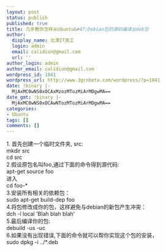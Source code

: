 ```yaml
---
layout: post
status: publish
published: true
title: 几步教你怎样从Ubuntu&#47;Debian包的源码编译出deb包
author:
  display_name: 北漂IT民工
  login: admin
  email: calidion@gmail.com
  url: ''
author_login: admin
author_email: calidion@gmail.com
wordpress_id: 1041
wordpress_url: http://www.3gcnbeta.com/wordpress/?p=1041
date: !binary |-
  MjAxMC0wNS0xOCAxMzozMTozMiArMDgwMA==
date_gmt: !binary |-
  MjAxMC0wNS0xOCAwNTozMTozMiArMDgwMA==
categories:
- Ubuntu
tags: []
comments: []
---
```

<p>1. 首先创建一个临时文件夹, src:<br />
mkdir src<br />
cd src<br />
2.假设原包名叫foo,通过下面的命令得到源代码:<br />
     apt-get source foo<br />
进入<br />
     cd foo-*<br />
3.安装所有相关的依赖包：<br />
     sudo apt-get build-dep foo<br />
4.将包修改成你的包，这样避免与debian的新包产生冲突：<br />
     dch -l local 'Blah blah blah'<br />
5.最后编译你的包:<br />
     debuild -us -uc<br />
6.如果没有出现错误,下面的命令就可以帮你实现这个包的安装，<br />
     sudo dpkg -i ..&#47;*.deb</p>
